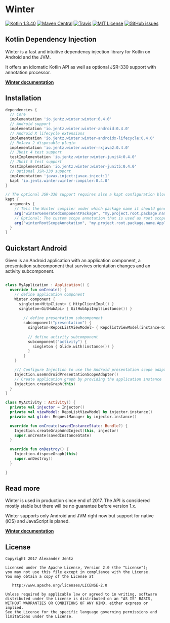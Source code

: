 # Winter

[![Kotlin 1.3.40](https://img.shields.io/badge/Kotlin-1.3-blue.svg)](http://kotlinlang.org)
[![Maven Central](https://img.shields.io/maven-central/v/io.jentz.winter/winter.svg)](https://search.maven.org/#search%7Cga%7C1%7Cg%3A%22io.jentz.winter%22)
[![Travis](https://travis-ci.org/beyama/winter.svg?branch=develop)](https://travis-ci.org/beyama/winter/builds)
[![MIT License](https://img.shields.io/github/license/beyama/winter.svg)](https://github.com/beyama/winter/blob/master/LICENSE)
[![GitHub issues](https://img.shields.io/github/issues/beyama/winter.svg)](https://github.com/beyama/winter/issues)

## Kotlin Dependency Injection

Winter is a fast and intuitive dependency injection library for Kotlin on Android and the JVM.

It offers an idiomatic Kotlin API as well as optional JSR-330 support
with annotation processor.

**[Winter documentation](https://winter.jentz.io/)**

## Installation

```groovy
dependencies {
  // Core
  implementation 'io.jentz.winter:winter:0.4.0'
  // Android support
  implementation 'io.jentz.winter:winter-android:0.4.0'
  // Android X lifecycle extensions
  implementation 'io.jentz.winter:winter-androidx-lifecycle:0.4.0'
  // RxJava 2 disposable plugin
  implementation 'io.jentz.winter:winter-rxjava2:0.4.0'
  // JUnit 4 test support
  testImplementation 'io.jentz.winter:winter-junit4:0.4.0'  
  // JUnit 5 test support
  testImplementation 'io.jentz.winter:winter-junit5:0.4.0'  
  // Optional JSR-330 support
  implementation 'javax.inject:javax.inject:1'
  kapt 'io.jentz.winter:winter-compiler:0.4.0'
}

// The optional JSR-330 support requires also a kapt configuration block like
kapt {
  arguments {
    // Tell the Winter compiler under which package name it should generate the component
    arg("winterGeneratedComponentPackage", "my.project.root.package.name")
    // Optional: The custom scope annotation that is used as root scope instead of javax.inject.Singleton
    arg("winterRootScopeAnnotation", "my.project.root.package.name.ApplicationScope")
  }
}
```

## Quickstart Android

Given is an Android application with an application component, a presentation subcomponent that 
survives orientation changes and an activity subcomponent.

```kotlin

class MyApplication : Application() {
  override fun onCreate() {
    // define application component
    Winter.component {
      singleton<HttpClient> { HttpClientImpl() }
      singleton<GitHubApi> { GitHubApiImpl(instance()) }
      
        // define presentation subcomponent
        subcomponent("presentation") {
          singleton<ReposListViewModel> { RepolistViewModel(instance<GitHubApi>()) }
          
          // define activity subcomponent
          subcomponent("activity") {
            singleton { Glide.with(instance()) }
          }
        }
    }

    /// Configure Injection to use the Android presentation scope adapter   
    Injection.useAndroidPresentationScopeAdapter()
    // Create application graph by providing the application instance
    Injection.createGraph(this)
  }
}

class MyActivity : Activity() {
  private val injector = Injector()
  private val viewModel: RepoListViewModel by injector.instance()
  private val glide: RequestManager by injector.instance()

  override fun onCreate(savedInstanceState: Bundle?) {
    Injection.createGraphAndInject(this, injector)
    super.onCreate(savedInstanceState)
  }

  override fun onDestroy() {
    Injection.disposeGraph(this)
    super.onDestroy()
  }

}

```

## Read more

Winter is used in production since end of 2017. The API is considered mostly stable but there will
be no guarantee before version 1.x.

Winter supports only Android and JVM right now but support for native (iOS) and JavaScript is planed.  

**[Winter documentation](https://winter.jentz.io/)**

## License

    Copyright 2017 Alexander Jentz

    Licensed under the Apache License, Version 2.0 (the "License");
    you may not use this file except in compliance with the License.
    You may obtain a copy of the License at

       http://www.apache.org/licenses/LICENSE-2.0

    Unless required by applicable law or agreed to in writing, software
    distributed under the License is distributed on an "AS IS" BASIS,
    WITHOUT WARRANTIES OR CONDITIONS OF ANY KIND, either express or implied.
    See the License for the specific language governing permissions and
    limitations under the License.


